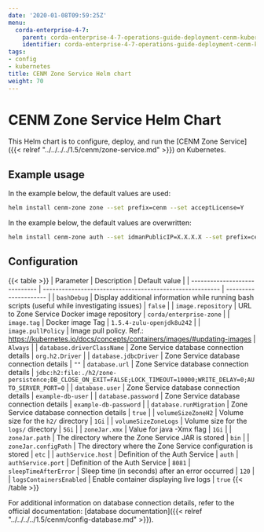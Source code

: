 ```yaml
---
date: '2020-01-08T09:59:25Z'
menu:
  corda-enterprise-4-7:
    parent: corda-enterprise-4-7-operations-guide-deployment-cenm-kubernetes
    identifier: corda-enterprise-4-7-operations-guide-deployment-cenm-kubernetes-zone
tags:
- config
- kubernetes
title: CENM Zone Service Helm chart
weight: 70
---
```


# CENM Zone Service Helm Chart

This Helm chart is to configure, deploy, and run the [CENM Zone Service]({{< relref "../../../../1.5/cenm/zone-service.md" >}}) on Kubernetes.

## Example usage

In the example below, the default values are used:

```bash
helm install cenm-zone zone --set prefix=cenm --set acceptLicense=Y
```

In the example below, the default values are overwritten:

```bash
helm install cenm-zone auth --set idmanPublicIP=X.X.X.X --set prefix=cenm --set acceptLicense=Y --set volumeSizeZoneLogs=5Gi
```

## Configuration

{{< table >}}
| Parameter                     | Description                                              | Default value         |
| ----------------------------- | -------------------------------------------------------- | --------------------- |
| `bashDebug`                   | Display additional information while running bash scripts (useful while investigating issues) | `false` |
| `image.repository`            | URL to Zone Service Docker image repository              | `corda/enterprise-zone` |
| `image.tag`                   | Docker image Tag | `1.5.4-zulu-openjdk8u242` |
| `image.pullPolicy`            | Image pull policy. Ref.: https://kubernetes.io/docs/concepts/containers/images/#updating-images | `Always` |
| `database.driverClassName`    | Zone Service database connection details | `org.h2.Driver` |
| `database.jdbcDriver`         | Zone Service database connection details | `""`
| `database.url`                | Zone Service database connection details | `jdbc:h2:file:./h2/zone-persistence;DB_CLOSE_ON_EXIT=FALSE;LOCK_TIMEOUT=10000;WRITE_DELAY=0;AUTO_SERVER_PORT=0` |
| `database.user`               | Zone Service database connection details | `example-db-user` |
| `database.password`           | Zone Service database connection details | `example-db-password` |
| `database.runMigration`       | Zone Service database connection details | `true` |
| `volumeSizeZoneH2`            | Volume size for the `h2/` directory | `1Gi` |
| `volumeSizeZoneLogs`          | Volume size for the `logs/` directory | `5Gi` |
| `zoneJar.xmx`                 | Value for java -Xmx flag | `1Gi` |
| `zoneJar.path`                | The directory where the Zone Service JAR is stored | `bin` |
| `zoneJar.configPath`          | The directory where the Zone Service configuration is stored | `etc` |
| `authService.host`            | Definition of the Auth Service | `auth`
| `authService.port`            | Definition of the Auth Service | `8081`
| `sleepTimeAfterError`         | Sleep time (in seconds) after an error occurred | `120` |
| `logsContainersEnabled`       | Enable container displaying live logs | `true`
{{< /table >}}

For additional information on database connection details, refer to the official documentation: [database documentation]({{< relref "../../../../1.5/cenm/config-database.md" >}}).
